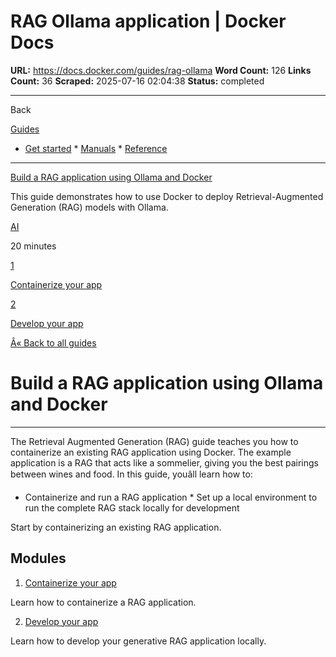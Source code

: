 # RAG Ollama application | Docker Docs

**URL:** https://docs.docker.com/guides/rag-ollama
**Word Count:** 126
**Links Count:** 36
**Scraped:** 2025-07-16 02:04:38
**Status:** completed

---

Back

[Guides](https://docs.docker.com/guides/)

  * [Get started](https://docs.docker.com/get-started/)   * [Manuals](https://docs.docker.com/manuals/)   * [Reference](https://docs.docker.com/reference/)

* * *

[Build a RAG application using Ollama and Docker](https://docs.docker.com/guides/rag-ollama/)

This guide demonstrates how to use Docker to deploy Retrieval-Augmented Generation \(RAG\) models with Ollama.

[ AI](https://docs.docker.com/tags/ai/)

20 minutes

[1](https://docs.docker.com/guides/rag-ollama/containerize/)

[Containerize your app](https://docs.docker.com/guides/rag-ollama/containerize/)

[2](https://docs.docker.com/guides/rag-ollama/develop/)

[Develop your app](https://docs.docker.com/guides/rag-ollama/develop/)

[Â« Back to all guides](https://docs.docker.com/guides/)

# Build a RAG application using Ollama and Docker

* * *

The Retrieval Augmented Generation \(RAG\) guide teaches you how to containerize an existing RAG application using Docker. The example application is a RAG that acts like a sommelier, giving you the best pairings between wines and food. In this guide, youâll learn how to:

  * Containerize and run a RAG application   * Set up a local environment to run the complete RAG stack locally for development

Start by containerizing an existing RAG application.

## Modules

  1. [Containerize your app](https://docs.docker.com/guides/rag-ollama/containerize/)

Learn how to containerize a RAG application.

  2. [Develop your app](https://docs.docker.com/guides/rag-ollama/develop/)

Learn how to develop your generative RAG application locally.